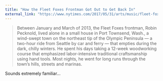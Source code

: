 ```yaml
---
title: "How the Fleet Foxes Frontman Got Out to Get Back In"
external_link: "https://www.nytimes.com/2017/05/31/arts/music/fleet-foxes-robin-pecknold-crack-up-interview.html"
---
```

> Between January and March of 2013, the Fleet Foxes frontman, Robin Pecknold, lived alone in a small house in Port Townsend, Wash., a wind-swept town on the northeast tip of the Olympic Peninsula — a two-hour ride from Seattle by car and ferry — that empties during the dark, chilly winters. He spent his days taking a 12-week woodworking course that emphasized labor-intensive traditional craftsmanship using hand tools. Most nights, he went for long runs through the town’s hills, streets and marinas.

Sounds extremely familiar...

